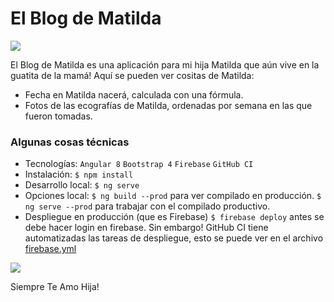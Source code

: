# El Blog de Matilda

![](https://el-blog-de-matilda.web.app/assets/images/nacer-calc.jpg)

El Blog de Matilda es una aplicación para mi hija Matilda que aún vive en la guatita de la mamá! Aquí se pueden ver cositas de Matilda:
- Fecha en Matilda nacerá, calculada con una fórmula.
- Fotos de las ecografías de Matilda, ordenadas por semana en las que fueron tomadas.

### Algunas cosas técnicas

- Tecnologías:
`Angular 8` `Bootstrap 4` `Firebase` `GitHub CI`
- Instalación:
`$ npm install`
- Desarrollo local:
`$ ng serve`
- Opciones local:
`$ ng build --prod` para ver compilado en producción.
`$ ng serve --prod` para trabajar con el compilado productivo.
- Despliegue en producción (que es Firebase)
`$ firebase deploy` antes se debe hacer login en firebase. Sin embargo! GitHub CI tiene automatizadas las tareas de despliegue, esto se puede ver en el archivo [firebase.yml](https://github.com/hfuentes/matilda-blog/blob/master/.github/workflows/firebase.yml ".github/workflows/firebase.yml")

![](https://pandao.github.io/editor.md/examples/images/4.jpg)


Siempre Te Amo Hija!
